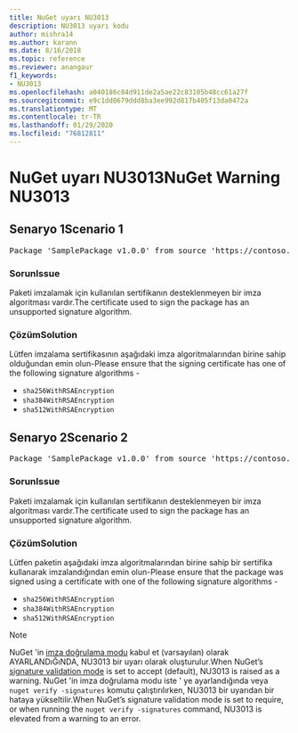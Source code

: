 ```yaml
---
title: NuGet uyarı NU3013
description: NU3013 uyarı kodu
author: mishra14
ms.author: karann
ms.date: 8/16/2018
ms.topic: reference
ms.reviewer: anangaur
f1_keywords:
- NU3013
ms.openlocfilehash: a040186c84d911de2a5ae22c83105b48cc61a27f
ms.sourcegitcommit: e9c1dd0679ddd8ba3ee992d817b405f13da0472a
ms.translationtype: MT
ms.contentlocale: tr-TR
ms.lasthandoff: 01/29/2020
ms.locfileid: "76812811"
---
```

# <a name="nuget-warning-nu3013"></a><span data-ttu-id="d75ff-103">NuGet uyarı NU3013</span><span class="sxs-lookup"><span data-stu-id="d75ff-103">NuGet Warning NU3013</span></span>

## <a name="scenario-1"></a><span data-ttu-id="d75ff-104">Senaryo 1</span><span class="sxs-lookup"><span data-stu-id="d75ff-104">Scenario 1</span></span>

<pre>Package 'SamplePackage v1.0.0' from source 'https://contoso.com/index.json': The signing certificate has an unsupported signature algorithm.</pre>

### <a name="issue"></a><span data-ttu-id="d75ff-105">Sorun</span><span class="sxs-lookup"><span data-stu-id="d75ff-105">Issue</span></span>

<span data-ttu-id="d75ff-106">Paketi imzalamak için kullanılan sertifikanın desteklenmeyen bir imza algoritması vardır.</span><span class="sxs-lookup"><span data-stu-id="d75ff-106">The certificate used to sign the package has an unsupported signature algorithm.</span></span>


### <a name="solution"></a><span data-ttu-id="d75ff-107">Çözüm</span><span class="sxs-lookup"><span data-stu-id="d75ff-107">Solution</span></span>

<span data-ttu-id="d75ff-108">Lütfen imzalama sertifikasının aşağıdaki imza algoritmalarından birine sahip olduğundan emin olun-</span><span class="sxs-lookup"><span data-stu-id="d75ff-108">Please ensure that the signing certificate has one of the following signature algorithms -</span></span> 
* `sha256WithRSAEncryption`
* `sha384WithRSAEncryption`
* `sha512WithRSAEncryption`



## <a name="scenario-2"></a><span data-ttu-id="d75ff-109">Senaryo 2</span><span class="sxs-lookup"><span data-stu-id="d75ff-109">Scenario 2</span></span>

<pre>Package 'SamplePackage v1.0.0' from source 'https://contoso.com/index.json': The primary signature's certificate has an unsupported signature algorithm.</pre>

### <a name="issue"></a><span data-ttu-id="d75ff-110">Sorun</span><span class="sxs-lookup"><span data-stu-id="d75ff-110">Issue</span></span>

<span data-ttu-id="d75ff-111">Paketi imzalamak için kullanılan sertifikanın desteklenmeyen bir imza algoritması vardır.</span><span class="sxs-lookup"><span data-stu-id="d75ff-111">The certificate used to sign the package has an unsupported signature algorithm.</span></span>


### <a name="solution"></a><span data-ttu-id="d75ff-112">Çözüm</span><span class="sxs-lookup"><span data-stu-id="d75ff-112">Solution</span></span>

<span data-ttu-id="d75ff-113">Lütfen paketin aşağıdaki imza algoritmalarından birine sahip bir sertifika kullanarak imzalandığından emin olun-</span><span class="sxs-lookup"><span data-stu-id="d75ff-113">Please ensure that the package was signed using a certificate with one of the following signature algorithms -</span></span> 
* `sha256WithRSAEncryption`
* `sha384WithRSAEncryption`
* `sha512WithRSAEncryption`


> [!Note]
> <span data-ttu-id="d75ff-114">NuGet 'in [imza doğrulama modu](../../consume-packages/installing-signed-packages.md#configure-package-signature-requirements) kabul et (varsayılan) olarak AYARLANDıĞıNDA, NU3013 bir uyarı olarak oluşturulur.</span><span class="sxs-lookup"><span data-stu-id="d75ff-114">When NuGet’s [signature validation mode](../../consume-packages/installing-signed-packages.md#configure-package-signature-requirements) is set to accept (default), NU3013 is raised as a warning.</span></span> <span data-ttu-id="d75ff-115">NuGet 'in imza doğrulama modu iste ' ye ayarlandığında veya `nuget verify -signatures` komutu çalıştırılırken, NU3013 bir uyarıdan bir hataya yükseltilir.</span><span class="sxs-lookup"><span data-stu-id="d75ff-115">When NuGet’s signature validation mode is set to require, or when running the `nuget verify -signatures` command, NU3013 is elevated from a warning to an error.</span></span> 
